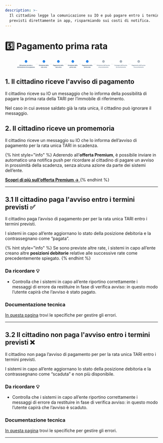 ```yaml
---
description: >-
  Il cittadino legge la comunicazione su IO e può pagare entro i termini
  previsti direttamente in app, risparmiando sui costi di notifica.
---
```


# 5️⃣ Pagamento prima rata

<figure><img src=".gitbook/assets/tari-step5.png" alt=""><figcaption></figcaption></figure>

## 1. Il cittadino riceve l'avviso di pagamento

Il cittadino riceve su IO un messaggio che lo informa della possibilità di pagare la prima rata della TARI per l’immobile di riferimento.

Nel caso in cui avesse saldato già la rata unica, il cittadino può ignorare il messaggio.

## 2. Il cittadino riceve un promemoria&#x20;

Il cittadino riceve un messaggio su IO che lo informa dell’avviso di pagamento per la rata unica TARI in scadenza.

{% hint style="info" %}
Aderendo all’**offerta Premium**, è possibile inviare in automatico una notifica push per ricordare al cittadino di pagare un avviso in prossimità della scadenza, senza alcuna azione da parte dei sistemi dell’ente.

[**Scopri di più sull’offerta Premium →** ](https://docs.pagopa.it/manuale-servizi/che-cosa-puo-fare-un-servizio-su-io/inviare-messaggi#funzionalita-premium)
{% endhint %}

***

## **3.1 Il cittadino paga l'avviso entro i termini previsti ✅**

Il cittadino paga l’avviso di pagamento per per la rata unica TARI entro i termini previsti.

I sistemi in capo all’ente aggiornano lo stato della posizione debitoria e la contrassegnano come “pagata”.

{% hint style="info" %}
Se sono previste altre rate, i sistemi in capo all’ente creano altre **posizioni debitorie** relative alle successive rate come precedentemente spiegato.
{% endhint %}

### Da ricordare 💡&#x20;

* Controlla che i sistemi in capo all’ente riportino correttamente i messaggi di errore da restituire in fase di verifica avviso: in questo modo l’utente capirà che l’avviso è stato pagato.

### Documentazione tecnica&#x20;

[In questa pagina](https://docs.pagopa.it/gestionedeglierrori/faultcode-e-faultstring/domino-ec) trovi le specifiche per gestire gli errori.&#x20;

***

## **3.2 Il cittadino non paga l'avviso entro i termini previsti ❌**

Il cittadino non paga l’avviso di pagamento per per la rata unica TARI entro i termini previsti.

I sistemi in capo all’ente aggiornano lo stato della posizione debitoria e la contrassegnano come “scaduta” e non più disponibile.

### Da ricordare 💡&#x20;

* Controlla che i sistemi in capo all’ente riportino correttamente i messaggi di errore da restituire in fase di verifica avviso: in questo modo l’utente capirà che l’avviso è scaduto.

### Documentazione tecnica&#x20;

[In questa pagina](https://docs.pagopa.it/gestionedeglierrori/faultcode-e-faultstring/domino-ec) trovi le specifiche per gestire gli errori.&#x20;

***
